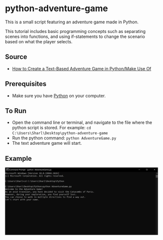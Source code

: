 # python-adventure-game
This is a small script featuring an adventure game made in Python.

This tutorial includes basic programming concepts such as separating scenes into functions, and using if-statements to change the scenario based on what the player selects.

## Source
* [How to Create a Text-Based Adventure Game in Python/Make Use Of](https://www.makeuseof.com/python-text-adventure-game-create/)

## Prerequisites 

* Make sure you have [Python](https://www.python.org/downloads/) on your computer. 

## To Run

* Open the command line or terminal, and navigate to the file where the python script is stored. For example: `cd C:\Users\Sharl\Desktop\python-adventure-game`
* Run the python command: `python AdventureGame.py`
* The text adventure game will start.

## Example

![alt text](preview-image.jpg)


